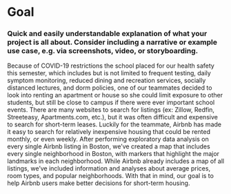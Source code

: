 # Goal
### Quick and easily understandable explanation of what your project is all about. Consider including a narrative or example use case, e.g. via screenshots, video, or storyboarding.

Because of COVID-19 restrictions the school placed for our health safety this semester, which includes but is not limited to frequent testing, daily symptom monitoring, reduced dining and recreation services, socially distanced lectures, and dorm policies, one of our teammates decided to look into renting an apartment or house so she could limit exposure to other students, but still be close to campus if there were ever important school events.
There are many websites to search for listings (ex: Zillow, Redfin, Streeteasy, Apartments.com, etc.), but it was often difficult and expensive to search for short-term leases. Luckily for the teammate, Airbnb has made it easy to search for relatively inexpensive housing that could be rented monthly, or even weekly. 
After performing exploratory data analysis on every single Airbnb listing in Boston, we’ve created a map that includes every single neighborhood in Boston, with markers that highlight the major landmarks in each neighborhood. While Airbnb already includes a map of all listings, we’ve included information and analyses about average prices, room types, and popular neighborhoods. With that in mind, our goal is to help Airbnb users make better decisions for short-term housing.
